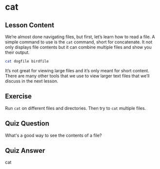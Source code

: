 # cat

## Lesson Content

We’re almost done navigating files, but first, let’s learn how to read a file. A simple command to use is the `cat` command, short for concatenate. It not only displays file contents but it can combine multiple files and show you their output.

```bash
cat dogfile birdfile
```

It’s not great for viewing large files and it’s only meant for short content. There are many other tools that we use to view larger text files that we’ll discuss in the next lesson.

## Exercise

Run `cat` on different files and directories. Then try to `cat` multiple files.

## Quiz Question

What's a good way to see the contents of a file?

## Quiz Answer

cat
